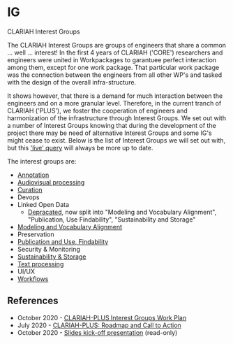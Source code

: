 # IG
CLARIAH Interest Groups

The CLARIAH Interest Groups are groups of engineers that share a common ... well ... interest! In the first 4 years of CLARIAH ('CORE') researchers and engineers were united in Workpackages to garantuee perfect interaction among them, except for one work package. That particular work package was the connection between the engineers from all other WP's and tasked with the design of the overall infra-structure.

It shows however, that there is a demand for much interaction between the engineers and on a more granular level. Therefore, in the current tranch of CLARIAH ('PLUS'), we foster the cooperation of engineers and harmonization of the infrastructure through Interest Groups. We set out with a number of Interest Groups knowing that during the development of the project there may be need of alternative Interest Groups and some IG's might cease to exist. Below is the list of Interest Groups we will set out with, but this ['live' query](https://github.com/CLARIAH?q=ig&type=&language=) will always be more up to date.

The interest groups are:
- [Annotation](https://github.com/CLARIAH/IG-Annotation)
- [Audiovisual processing](https://github.com/CLARIAH/IG-AVProcessing)
- [Curation](https://github.com/CLARIAH/IG-Curation)
- Devops
- Linked Open Data
    - [Depracated](https://github.com/CLARIAH/IG-LOD), now split into "Modeling and Vocabulary Alignment", "Publication, Use Findability", "Sustainability and Storage"
- [Modeling and Vocabulary Alignment](https://github.com/CLARIAH/IG-MoVA)
- Preservation
- [Publication and Use, Findability](https://github.com/CLARIAH/IG-LOD-Findability)
- Security & Monitoring
- [Sustainability & Storage](https://github.com/CLARIAH/IG-Sustainability)
- [Text processing](https://github.com/CLARIAH/IG-Text)
- UI/UX
- [Workflows](https://github.com/CLARIAH/IG-Workflows)



## References

* October 2020 - [CLARIAH-PLUS Interest Groups Work Plan](docs/workplan.pdf)
* July 2020 - [CLARIAH-PLUS: Roadmap and Call to Action](docs/roadmap.pdf)
* October 2020 - [Slides kick-off presentation](https://docs.google.com/presentation/d/1ywZY3b3eW_uIlFEtJb5l6QPlB50_KKeFsB-qn1rVUXc/edit#slide=id.p)
    (read-only)


